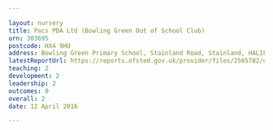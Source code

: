 ```yaml
---

layout: nursery
title: Pacs PDA Ltd (Bowling Green Out of School Club)
urn: 303695
postcode: HX4 9HU
address: Bowling Green Primary School, Stainland Road, Stainland, HALIFAX, West Yorkshire, HX4 9HU
latestReportUrl: https://reports.ofsted.gov.uk/provider/files/2565782/urn/303695.pdf
teaching: 2
development: 2
leadership: 2
outcomes: 0
overall: 2
date: 12 April 2016

---
```


